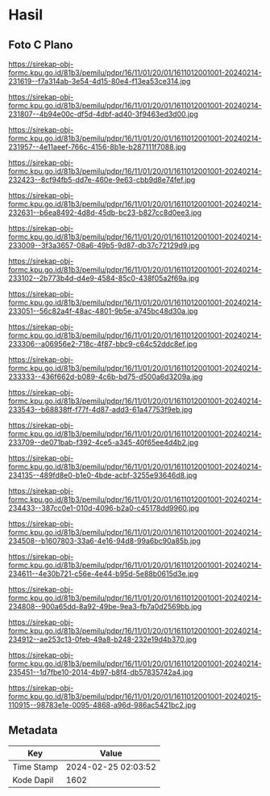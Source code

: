 # Hasil

## Foto C Plano

https://sirekap-obj-formc.kpu.go.id/81b3/pemilu/pdpr/16/11/01/20/01/1611012001001-20240214-231619--f7a314ab-3e54-4d15-80e4-f13ea53ce314.jpg

https://sirekap-obj-formc.kpu.go.id/81b3/pemilu/pdpr/16/11/01/20/01/1611012001001-20240214-231807--4b94e00c-df5d-4dbf-ad40-3f9463ed3d00.jpg

https://sirekap-obj-formc.kpu.go.id/81b3/pemilu/pdpr/16/11/01/20/01/1611012001001-20240214-231957--4e11aeef-766c-4156-8b1e-b287111f7088.jpg

https://sirekap-obj-formc.kpu.go.id/81b3/pemilu/pdpr/16/11/01/20/01/1611012001001-20240214-232423--8cf94fb5-dd7e-460e-9e63-cbb9d8e74fef.jpg

https://sirekap-obj-formc.kpu.go.id/81b3/pemilu/pdpr/16/11/01/20/01/1611012001001-20240214-232631--b6ea8492-4d8d-45db-bc23-b827cc8d0ee3.jpg

https://sirekap-obj-formc.kpu.go.id/81b3/pemilu/pdpr/16/11/01/20/01/1611012001001-20240214-233009--3f3a3657-08a6-49b5-9d87-db37c72129d9.jpg

https://sirekap-obj-formc.kpu.go.id/81b3/pemilu/pdpr/16/11/01/20/01/1611012001001-20240214-233102--2b773b4d-d4e9-4584-85c0-438f05a2f69a.jpg

https://sirekap-obj-formc.kpu.go.id/81b3/pemilu/pdpr/16/11/01/20/01/1611012001001-20240214-233051--56c82a4f-48ac-4801-9b5e-a745bc48d30a.jpg

https://sirekap-obj-formc.kpu.go.id/81b3/pemilu/pdpr/16/11/01/20/01/1611012001001-20240214-233306--a06956e2-718c-4f87-bbc9-c64c52ddc8ef.jpg

https://sirekap-obj-formc.kpu.go.id/81b3/pemilu/pdpr/16/11/01/20/01/1611012001001-20240214-233333--436f662d-b089-4c6b-bd75-d500a6d3209a.jpg

https://sirekap-obj-formc.kpu.go.id/81b3/pemilu/pdpr/16/11/01/20/01/1611012001001-20240214-233543--b68838ff-f77f-4d87-add3-61a47753f9eb.jpg

https://sirekap-obj-formc.kpu.go.id/81b3/pemilu/pdpr/16/11/01/20/01/1611012001001-20240214-233709--de071bab-f392-4ce5-a345-40f65ee4d4b2.jpg

https://sirekap-obj-formc.kpu.go.id/81b3/pemilu/pdpr/16/11/01/20/01/1611012001001-20240214-234135--489fd8e0-b1e0-4bde-acbf-3255e93646d8.jpg

https://sirekap-obj-formc.kpu.go.id/81b3/pemilu/pdpr/16/11/01/20/01/1611012001001-20240214-234433--387cc0e1-010d-4096-b2a0-c45178dd9960.jpg

https://sirekap-obj-formc.kpu.go.id/81b3/pemilu/pdpr/16/11/01/20/01/1611012001001-20240214-234508--b1607803-33a6-4e16-94d8-99a6bc90a85b.jpg

https://sirekap-obj-formc.kpu.go.id/81b3/pemilu/pdpr/16/11/01/20/01/1611012001001-20240214-234611--4e30b721-c56e-4e44-b95d-5e88b0615d3e.jpg

https://sirekap-obj-formc.kpu.go.id/81b3/pemilu/pdpr/16/11/01/20/01/1611012001001-20240214-234808--900a65dd-8a92-49be-9ea3-fb7a0d2569bb.jpg

https://sirekap-obj-formc.kpu.go.id/81b3/pemilu/pdpr/16/11/01/20/01/1611012001001-20240214-234912--ae253c13-0feb-49a8-b248-232e19d4b370.jpg

https://sirekap-obj-formc.kpu.go.id/81b3/pemilu/pdpr/16/11/01/20/01/1611012001001-20240214-235451--1d7fbe10-2014-4b97-b8f4-db57835742a4.jpg

https://sirekap-obj-formc.kpu.go.id/81b3/pemilu/pdpr/16/11/01/20/01/1611012001001-20240215-110915--98783e1e-0095-4868-a96d-986ac5421bc2.jpg


## Metadata

| Key        | Value               |
| ---------- | ------------------- |
| Time Stamp | 2024-02-25 02:03:52 |
| Kode Dapil | 1602                |



